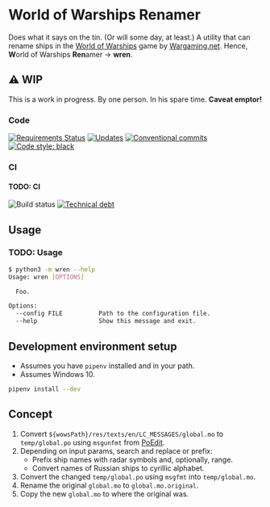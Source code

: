 # World of Warships Renamer

Does what it says on the tin. (Or will some day, at least.)
A utility that can rename ships in the [World of Warships] game by [Wargaming.net]. Hence, **W**orld of Warships **Ren**amer &rarr; **wren**.

## ⚠️ WIP

This is a work in progress. By one person. In his spare time. **Caveat emptor!**

### Code

[![Requirements Status][requirements-badge-img]][requirements-badge-href]
[![Updates][pyup-badge-img]][pyup-badge-href]
[![Conventional commits][conventional-commits-badge-img]][conventional-commits-badge-href]
[![Code style: black][black-badge-img]][black-badge-href]

### CI

#### TODO: CI

![Build status][github-actions-badge-img]
[![Technical debt][sonarcloud-badge-img]][sonarcloud-badge-href]

## Usage

### TODO: Usage

```bash
$ python3 -m wren --help
Usage: wren [OPTIONS]

  Foo.

Options:
  --config FILE          Path to the configuration file.
  --help                 Show this message and exit.
```

## Development environment setup

* Assumes you have `pipenv` installed and in your path.
* Assumes Windows 10.

```bash
pipenv install --dev
```

## Concept

1. Convert `${wowsPath}/res/texts/en/LC_MESSAGES/global.mo` to `temp/global.po`
   using `msgunfmt` from [PoEdit](https://github.com/vslavik/poedit).
2. Depending on input params, search and replace or prefix:
    * Prefix ship names with radar symbols and, optionally, range.
    * Convert names of Russian ships to cyrillic alphabet.
3. Convert the changed `temp/global.po` using `msgfmt` into `temp/global.mo`.
4. Rename the original `global.mo` to `global.mo.original`.
5. Copy the new `global.mo` to where the original was.

[black-badge-img]: https://img.shields.io/badge/code%20style-black-000000.svg
[black-badge-href]: https://github.com/psf/black
[conventional-commits-badge-img]: https://img.shields.io/badge/conventional%20commits-1.0.0-blue.svg
[conventional-commits-badge-href]: https://www.conventionalcommits.org/en/v1.0.0/
[github-actions-badge-img]: https://github.com/kthy/wren/workflows/build/badge.svg
[pyup-badge-img]: https://pyup.io/repos/github/kthy/wren/shield.svg
[pyup-badge-href]: https://pyup.io/repos/github/kthy/wren/
[requirements-badge-img]: https://requires.io/github/kthy/wren/requirements.svg?branch=main
[requirements-badge-href]: https://requires.io/github/kthy/wren/requirements/?branch=main
[sonarcloud-badge-img]: https://sonarcloud.io/api/project_badges/measure?project=kthy_wren&metric=sqale_index
[sonarcloud-badge-href]: https://sonarcloud.io/dashboard?id=kthy_wren
[Wargaming.net]: https://wargaming.com/
[World of Warships]: https://worldofwarships.eu/
